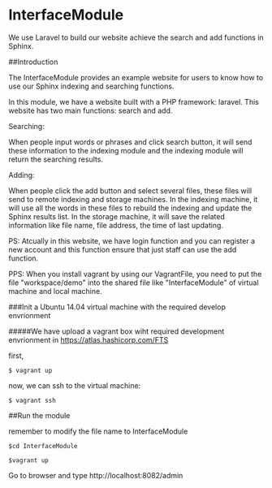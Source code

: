 # InterfaceModule

We use Laravel to build our website achieve the search and add functions in Sphinx.

##Introduction

The InterfaceModule provides an example website for users to know how to use our Sphinx indexing and searching functions. 

In this module, we have a website built with a PHP framework: laravel. This website has two main functions: search and add.

Searching:

When people input words or phrases and click search button, it will send these information to the indexing module and the indexing module will return the searching results.  

Adding:

When people click the add button and select several files, these files will send to remote indexing and storage machines. In the indexing machine, it will use all the words in these files to rebuild the indexing and update the Sphinx results list. In the storage machine, it will save the related information like file name, file address, the time of last updating.

PS: Atcually in this website, we have login function and you can register a new account and this function ensure that just staff can use the add function.

PPS: When you install vagrant by using our VagrantFile, you need to put the file "workspace/demo" into the shared file like "InterfaceModule" of virtual machine and local machine.

###Init a Ubuntu 14.04 virtual machine with the required develop envrionment

#####We have upload a vagrant box wiht required development envrionment in https://atlas.hashicorp.com/FTS


first,
```
$ vagrant up
```
now, we can ssh to the virtual machine:
```
$ vagrant ssh
```

##Run the module

remember to modify the file name to InterfaceModule
```
$cd InterfaceModule
```
```
$vagrant up
```

Go to browser and type http://localhost:8082/admin


